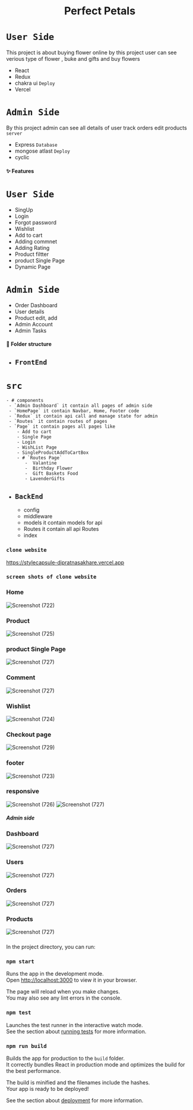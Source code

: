 <h1 align="center" id="title">Perfect Petals</h1>

# `User Side`
 This project is about buying flower online by this project user can see verious type of flower , buke and gifts and buy flowers
  - React
  - Redux
  - chakra ui
  `Deploy`
   - Vercel
# `Admin Side`
 By this project admin can see all details of user track orders edit products 
  `server`
  - Express
  `Database`
  - mongose atlast
  `Deploy`
  - cyclic

 #### ✨ Features
 # `User Side`
 - SingUp 
 - Login
 - Forgot password
 - Wishlist
 - Add to cart
 - Adding commnet
 - Adding Rating
 - Product filtter
 - product Single Page
 - Dynamic Page
 # `Admin Side`
 - Order Dashboard
 - User details
 - Product edit, add
 - Admin Account 
 - Admin Tasks

  #### 📁 Folder structure
   
  - ## `FrontEnd`
   # `src`
    - # components
     - `Admin Dashboard` it contain all pages of admin side
     - `HomePage` it contain Navbar, Home, Footer code
     - `Redux` it contain api call and manage state for admin
     - `Routes` it contain routes of pages
     - `Page` it contain pages all pages like 
        - Add to cart
        - Single Page
        - Login
        - WishList Page
        - SingleProductAddToCartBox
        - # `Routes Page`
           -  Valantine
           -  Birthday Flower
           -  Gift Baskets Food
           - LavenderGifts
  - ##  `BackEnd`
    - config
    - middleware
    - models it contain models for api 
    - Routes it contain all api Routes
    - index

 

### `clone website`
https://stylecapsule-dipratnasakhare.vercel.app


### `screen shots of clone website`

### Home 
![Screenshot (722)](https://raw.githubusercontent.com/dipratnasakhare/test/main/perfect%20petals/Screenshot%20(722).png)

### Product
![Screenshot (725)](https://raw.githubusercontent.com/dipratnasakhare/test/main/perfect%20petals/Screenshot%20(725).png)

### product Single Page 
![Screenshot (727)](https://raw.githubusercontent.com/dipratnasakhare/test/main/perfect%20petals/Screenshot%20(734).png)

### Comment 
![Screenshot (727)](https://raw.githubusercontent.com/dipratnasakhare/test/main/perfect%20petals/Screenshot%20(735).png)


### Wishlist
![Screenshot (724)](https://raw.githubusercontent.com/dipratnasakhare/test/main/perfect%20petals/Screenshot%20(728).png)

### Checkout page
![Screenshot (729)](https://raw.githubusercontent.com/dipratnasakhare/test/main/perfect%20petals/Screenshot%20(729).png)

### footer
![Screenshot (723)](https://raw.githubusercontent.com/dipratnasakhare/test/main/perfect%20petals/Screenshot%20(723).png)

### responsive
![Screenshot (726)](https://raw.githubusercontent.com/dipratnasakhare/test/main/perfect%20petals/Screenshot%20(726).png)
![Screenshot (727)](https://raw.githubusercontent.com/dipratnasakhare/test/main/perfect%20petals/Screenshot%20(727).png)


##### Admin side
### Dashboard
![Screenshot (727)](https://raw.githubusercontent.com/dipratnasakhare/test/main/perfect%20petals/Screenshot%20(730).png)
### Users
![Screenshot (727)](https://raw.githubusercontent.com/dipratnasakhare/test/main/perfect%20petals/Screenshot%20(731).png)
### Orders
![Screenshot (727)](https://raw.githubusercontent.com/dipratnasakhare/test/main/perfect%20petals/Screenshot%20(732).png)
### Products
![Screenshot (727)](https://raw.githubusercontent.com/dipratnasakhare/test/main/perfect%20petals/Screenshot%20(733).png)
### 


In the project directory, you can run:

### `npm start`

Runs the app in the development mode.\
Open [http://localhost:3000](http://localhost:3000) to view it in your browser.

The page will reload when you make changes.\
You may also see any lint errors in the console.

### `npm test`

Launches the test runner in the interactive watch mode.\
See the section about [running tests](https://facebook.github.io/create-react-app/docs/running-tests) for more information.

### `npm run build`

Builds the app for production to the `build` folder.\
It correctly bundles React in production mode and optimizes the build for the best performance.

The build is minified and the filenames include the hashes.\
Your app is ready to be deployed!

See the section about [deployment](https://facebook.github.io/create-react-app/docs/deployment) for more information.




